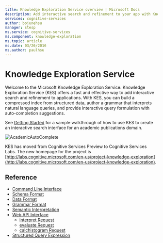 ```yaml
---
title: Knowledge Exploration Service overview | Microsoft Docs
description: Add interactive search and refinement to your app with Knowledge Exploration Service (KES) in Cognitive Services.
services: cognitive-services
author: bojunehsu
manager: stesp
ms.service: cognitive-services
ms.component: knowledge-exploration
ms.topic: article
ms.date: 03/26/2016
ms.author: paulhsu
---
```


# Knowledge Exploration Service
Welcome to the Microsoft Knowledge Exploration Service.  Knowledge Exploration Service (KES) offers a fast and effective way to add interactive search and refinement to applications.  With KES, you can build a compressed index from structured data, author a grammar that interprets natural language queries, and provide interactive query formulation with auto-completion suggestions.

See [Getting Started](GettingStarted.md) for a sample walkthrough of how to use KES to create an interactive search interface for an academic publications domain.

![AcademicAutoComplete](AutoComplete.png)

KES has moved from Cognitive Services Preview to Cognitive Services Labs. The new homepage for the project is [http://labs.cognitive.microsoft.com/en-us/project-knowledge-exploration](http://labs.cognitive.microsoft.com/en-us/project-knowledge-exploration).

## Reference
* [Command Line Interface](CommandLine.md)
* [Schema Format](SchemaFormat.md)
* [Data Format](DataFormat.md)
* [Grammar Format](GrammarFormat.md)
* [Semantic Interpretation](SemanticInterpretation.md)
* [Web API Interface](WebAPI.md)
  * [interpret Request](interpretMethod.md)
  * [evaluate Request](evaluateMethod.md)
  * [calchistogram Request](calchistogramMethod.md)
* [Structured Query Expression](Expressions.md)

